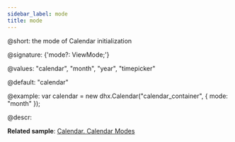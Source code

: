```yaml
---
sidebar_label: mode
title: mode
---          
```


@short: the mode of Calendar initialization

@signature: {'mode?: ViewMode;'}

@values: "calendar", "month", "year", "timepicker"

@default: "calendar"

@example:
var calendar = new dhx.Calendar("calendar_container", {
    mode: "month"
});

@descr:

**Related sample**: [Calendar. Calendar Modes](https://snippet.dhtmlx.com/n9q0tc0q)

[comment]: # (@related: calendar/how_to_start.md#initialize-calendar calendar/configuring.md#calendarmodes)
